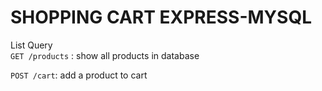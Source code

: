 # SHOPPING CART EXPRESS-MYSQL
List Query <br/>
`GET /products` : show all products in database

`POST /cart`: add a product to cart
